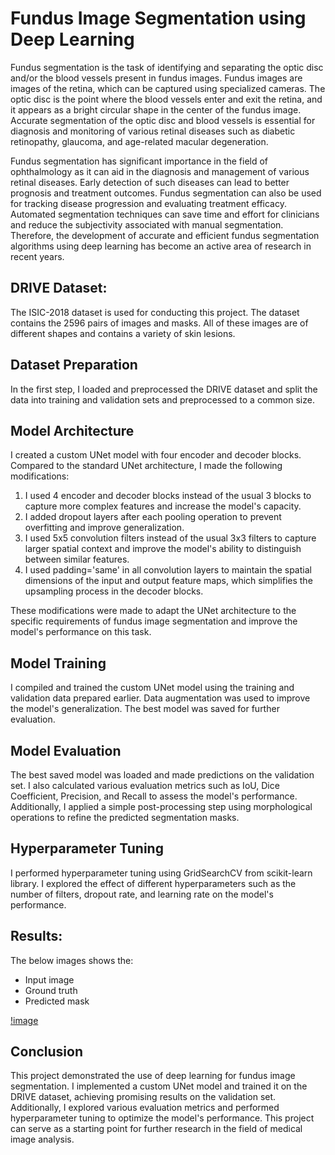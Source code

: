 # Fundus Image Segmentation using Deep Learning

Fundus segmentation is the task of identifying and separating the optic disc and/or the blood vessels present in fundus images. Fundus images are images of the retina, which can be captured using specialized cameras. The optic disc is the point where the blood vessels enter and exit the retina, and it appears as a bright circular shape in the center of the fundus image. Accurate segmentation of the optic disc and blood vessels is essential for diagnosis and monitoring of various retinal diseases such as diabetic retinopathy, glaucoma, and age-related macular degeneration.

Fundus segmentation has significant importance in the field of ophthalmology as it can aid in the diagnosis and management of various retinal diseases. Early detection of such diseases can lead to better prognosis and treatment outcomes. Fundus segmentation can also be used for tracking disease progression and evaluating treatment efficacy. Automated segmentation techniques can save time and effort for clinicians and reduce the subjectivity associated with manual segmentation. Therefore, the development of accurate and efficient fundus segmentation algorithms using deep learning has become an active area of research in recent years.

## DRIVE Dataset:

The ISIC-2018 dataset is used for conducting this project. The dataset contains the 2596 pairs of images and masks. All of these images are of different shapes and contains a variety of skin lesions.

## Dataset Preparation

In the first step, I loaded and preprocessed the DRIVE dataset and split the data into training and validation sets and preprocessed to a common size.

## Model Architecture

I created a custom UNet model with four encoder and decoder blocks. Compared to the standard UNet architecture, I made the following modifications:

1. I used 4 encoder and decoder blocks instead of the usual 3 blocks to capture more complex features and increase the model's capacity.
2. I added dropout layers after each pooling operation to prevent overfitting and improve generalization.
3. I used 5x5 convolution filters instead of the usual 3x3 filters to capture larger spatial context and improve the model's ability to distinguish between similar features.
4. I used padding='same' in all convolution layers to maintain the spatial dimensions of the input and output feature maps, which simplifies the upsampling process in the decoder blocks.

These modifications were made to adapt the UNet architecture to the specific requirements of fundus image segmentation and improve the model's performance on this task.


## Model Training

I compiled and trained the custom UNet model using the training and validation data prepared earlier. Data augmentation was used to improve the model's generalization. The best model was saved for further evaluation.

## Model Evaluation

The best saved model was loaded and made predictions on the validation set. I also calculated various evaluation metrics such as IoU, Dice Coefficient, Precision, and Recall to assess the model's performance. Additionally, I applied a simple post-processing step using morphological operations to refine the predicted segmentation masks.

## Hyperparameter Tuning
I performed hyperparameter tuning using GridSearchCV from scikit-learn library. I explored the effect of different hyperparameters such as the number of filters, dropout rate, and learning rate on the model's performance.

## Results:

The below images shows the:

- Input image
- Ground truth
- Predicted mask

[!image](https://github.com/mmuttir/Fundus-Segmentation-using-Custom-UNet/blob/main/01_test_0.png)

## Conclusion

This project demonstrated the use of deep learning for fundus image segmentation. I implemented a custom UNet model and trained it on the DRIVE dataset, achieving promising results on the validation set. Additionally, I explored various evaluation metrics and performed hyperparameter tuning to optimize the model's performance. This project can serve as a starting point for further research in the field of medical image analysis.

